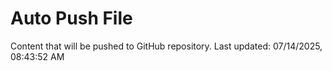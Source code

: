 # Auto Push File

Content that will be pushed to GitHub repository.
Last updated: 07/14/2025, 08:43:52 AM